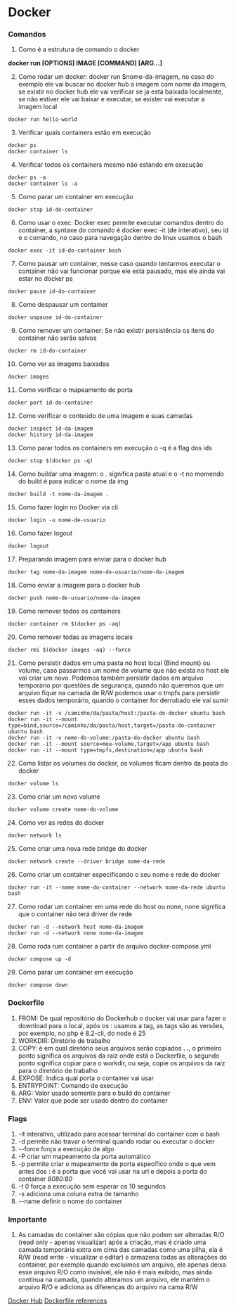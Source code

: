 # Docker

### Comandos

1. Como é a estrutura de comando o docker

**docker run [OPTIONS] IMAGE [COMMAND] [ARG...]**

2. Como rodar um docker: docker run $nome-da-imagem, no caso do exemplo ele vai buscar no docker hub a imagem com nome da imagem, se existir no docker hub ele vai verificar se já está baixada localmente, se não estiver ele vai baixar e executar, se exister vai executar a imagem local

```shell
docker run hello-world
```

3. Verificar quais containers estão em execução
```shell
docker ps
docker container ls
```

4. Verificar todos os containers mesmo não estando em execução
```shell
docker ps -a
docker container ls -a
```

5. Como parar um container em execução
```shell
docker stop id-do-container
```

6. Como usar o exec: Docker exec permite executar comandos dentro do container, a syntaxe do comando é docker exec -it (de interativo), seu id e o comando, no caso para navegação dentro do linux usamos o bash
```shell
docker exec -it id-do-container bash
```

7. Como pausar um container, nesse caso quando tentarmos executar o container não vai funcionar porque ele está pausado, mas ele ainda vai estar no docker ps
```shell
docker pause id-do-container
```

8. Como despausar um container
```shell
docker unpause id-do-container
```

9. Como remover um container: Se não existir persistência os itens do container não serão salvos
```shell
docker rm id-do-container
```

10. Como ver as imagens baixadas
```shell
docker images
```

11. Como verificar o mapeamento de porta
```shell
docker port id-do-container
```

12. Como verificar o conteúdo de uma imagem e suas camadas
```shell
docker inspect id-da-imagem
docker history id-da-imagem
```

13. Como parar todos os containers em execução o -q é a flag dos ids
```shell
docker stop $(docker ps -q)
```

14. Como buildar uma imagem: o . significa pasta atual e o -t no momendo do build é para indicar o nome da img
```shell
docker build -t nome-da-imagem .
```

15. Como fazer login no Docker via cli
```shell
docker login -u nome-de-usuario
```

16. Como fazer logout
```shell
docker logout
```

17. Preparando imagem para enviar para o docker hub
```shell
docker tag nome-da-imagem nome-de-usuario/nome-da-imagem
```

18. Como enviar a imagem para o docker hub
```shell
docker push nome-de-usuario/nome-da-imagem
```

19. Como remover todos os containers
```shell
docker container rm $(docker ps -aq)
```

20. Como remover todas as imagens locais
```shell
docker rmi $(docker images -aq) --force
```

21. Como persistir dados em uma pasta no host local (Bind mount) ou volume, caso passarmos um nome de volume que não exista no host ele vai criar um novo. Podemos também persistir dados em arquivo temporário por questões de segurança, quando não queremos que um arquivo fique na camada de R/W podemos usar o tmpfs para persistir esses dados temporário, quando o container for derrubado ele vai sumir
```shell
docker run -it -v /caminho/da/pasta/host:/pasta-do-docker ubuntu bash
docker run -it --mount type=bind,source=/caminho/da/pasta/host,target=/pasta-do-container ubuntu bash
docker run -it -v nome-do-volume:/pasta-do-docker ubuntu bash
docker run -it --mount source=meu-volume,target=/app ubuntu bash
docker run -it --mount type=tmpfs,destination=/app ubuntu bash
```

22. Como listar os volumes do docker, os volumes ficam dentro da pasta do docker
```shell
docker volume ls
```

23. Como criar um novo volume
```shell
docker volume create nome-do-volume
```
24. Como ver as redes do docker
```shell
docker network ls
```

25. Como criar uma nova rede bridge do docker
```shell
docker network create --driver bridge nome-da-rede
```

26. Como criar um container especificando o seu nome e rede do docker
```shell
docker run -it --name nome-do-container --network nome-da-rede ubuntu bash
```

27. Como rodar um container em uma rede do host ou none, none significa que o container não terá driver de rede
```shell
docker run -d --network host nome-da-imagem
docker run -d --network none nome-da-imagem
```

28. Como roda rum container a partir de arquivo docker-compose.yml
```shell
docker compose up -d
```

29. Como parar um container em execução
```shell
docker compose down
```

### Dockerfile

1. FROM: De qual repositório do Dockerhub o docker vai usar para fazer o download para o local, após os : usamos a tag, as tags são as versões, por exemplo, no php é 8.2-cli, do node é 25
2. WORKDIR: Diretório de trabalho
3. COPY: é em qual diretório seus arquivos serão copiados **. .**, o primeiro ponto significa os arquivos da raíz onde está o Dockerfile, o segundo ponto significa copiar para o workdir, ou seja, copie os arquivos da raíz para o diretório de trabalho
4. EXPOSE: Indica qual porta o container vai usar
5. ENTRYPOINT: Comando de execução
6. ARG: Valor usado somente para o build do container
7. ENV: Valor que pode ser usado dentro do container

### Flags

1. -it interativo, utilizado para acessar terminal do container com o bash
2. -d permite não travar o terminal quando rodar ou executar o docker
3. --force força a execução de algo
4. -P criar um mapeamento da porta automático
5. -p permite criar o mapeamento de porta específico onde o que vem antes dos : é a porta que você vai usar na url e depois a porta do container *8080:80*
6. -t 0 força a execução sem esperar os 10 segundos
7. -s adiciona uma coluna extra de tamanho
8. --name definir o nome do container

### Importante

1. As camadas do container são cópias que não podem ser alteradas R/O (read only - apenas visualizar) após a criação, mas é criado uma camada temporária extra em cima das camadas como uma pilha, ela é R/W (read write - visualizar e editar) e armazena todas as alterações do container, por exemplo quando excluímos um arquivo, ele apenas deixa esse arquivo R/O como invisível, ele não é mais exibido, mas ainda continua na camada, quando alteramos um arquivo, ele mantém o arquivo R/O e adiciona as diferenças do arquivo na cama R/W

[Docker Hub]('https://hub.docker.com/')
[Dockerfile references]('https://docs.docker.com/reference/dockerfile/')